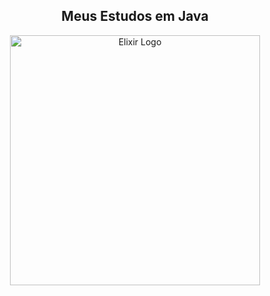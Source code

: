<center><h2>Meus Estudos em Java</h2></center>
<p align="center"><a href="https://elixir.com" target="_blank"><img src="https://cdn.icon-icons.com/icons2/2699/PNG/512/java_logo_icon_168609.png" width="400" alt="Elixir Logo"></a></p>
